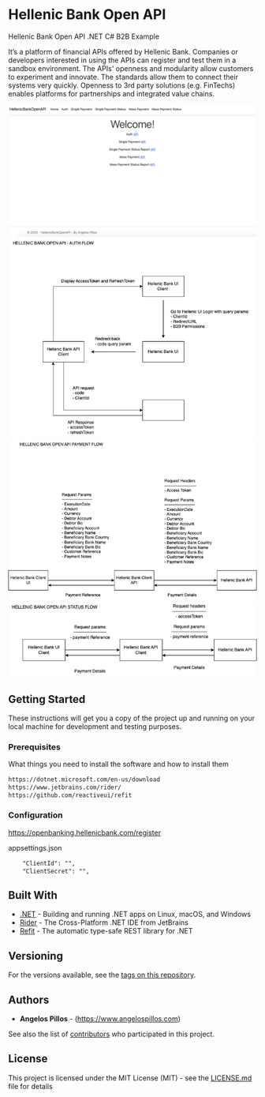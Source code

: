 # Hellenic Bank Open API
Hellenic Bank Open API .NET C# B2B Example

It’s a platform of financial APIs offered by Hellenic Bank. Companies or developers interested in using the APIs can register and test them in a sandbox environment. The APIs' openness and modularity allow customers to experiment and innovate. The standards allow them to connect their systems very quickly. Openness to 3rd party solutions (e.g. FinTechs) enables platforms for partnerships and integrated value chains.

![alt text](PREVIEW.png "Hellenic Bank Open API Client Preview")
![alt text](helleinc-bank-open-api-auth-flow.png "Hellenic Bank Open API Auth Flow")
![alt text](hellenic-bank-open-api-payment-flow.png "Hellenic Bank Open API Payment Flow")
![alt text](hellenic-bank-open-api-status-flow.png "Hellenic Bank Open API Status flow")



## Getting Started

These instructions will get you a copy of the project up and running on your local machine for development and testing purposes.

### Prerequisites

What things you need to install the software and how to install them

```
https://dotnet.microsoft.com/en-us/download
https://www.jetbrains.com/rider/
https://github.com/reactiveui/refit
```

### Configuration

https://openbanking.hellenicbank.com/register

appsettings.json

```
    "ClientId": "",
    "ClientSecret": "",
```


## Built With

* [.NET](https://dotnet.microsoft.com/en-us/download) - Building and running .NET apps on Linux, macOS, and Windows
* [Rider](https://www.jetbrains.com/rider/) - The Cross-Platform .NET IDE from JetBrains
* [Refit](https://github.com/reactiveui/refit) - The automatic type-safe REST library for .NET

## Versioning

For the versions available, see the [tags on this repository](https://github.com/angelospillos/hellenic-bank-open-api/tags). 

## Authors

* **Angelos Pillos** - (https://www.angelospillos.com)

See also the list of [contributors](https://github.com/angelospillos/hellenic-bank-open-api/graphs/contributors) who participated in this project.

## License

This project is licensed under the MIT License (MIT) - see the [LICENSE.md](LICENSE.md) file for details